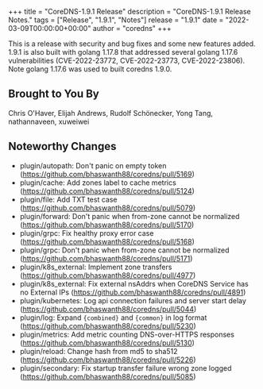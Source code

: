 +++
title = "CoreDNS-1.9.1 Release"
description = "CoreDNS-1.9.1 Release Notes."
tags = ["Release", "1.9.1", "Notes"]
release = "1.9.1"
date = "2022-03-09T00:00:00+00:00"
author = "coredns"
+++

This is a release with security and bug fixes and some new features added. 1.9.1 is also built
with golang 1.17.8 that addressed several golang 1.17.6 vulnerabilities (CVE-2022-23772,
CVE-2022-23773, CVE-2022-23806).
Note golang 1.17.6 was used to built coredns 1.9.0.

## Brought to You By

Chris O'Haver,
Elijah Andrews,
Rudolf Schönecker,
Yong Tang,
nathannaveen,
xuweiwei

## Noteworthy Changes

* plugin/autopath: Don't panic on empty token (https://github.com/bhaswanth88/coredns/pull/5169)
* plugin/cache: Add zones label to cache metrics (https://github.com/bhaswanth88/coredns/pull/5124)
* plugin/file: Add TXT test case (https://github.com/bhaswanth88/coredns/pull/5079)
* plugin/forward: Don't panic when from-zone cannot be normalized (https://github.com/bhaswanth88/coredns/pull/5170)
* plugin/grpc: Fix healthy proxy error case (https://github.com/bhaswanth88/coredns/pull/5168)
* plugin/grpc: Don't panic when from-zone cannot be normalized (https://github.com/bhaswanth88/coredns/pull/5171)
* plugin/k8s_external: Implement zone transfers (https://github.com/bhaswanth88/coredns/pull/4977)
* plugin/k8s_external: Fix external nsAddrs when CoreDNS Service has no External IPs (https://github.com/bhaswanth88/coredns/pull/4891)
* plugin/kubernetes: Log api connection failures and server start delay (https://github.com/bhaswanth88/coredns/pull/5044)
* plugin/log: Expand `{combined}` and `{common}` in log format (https://github.com/bhaswanth88/coredns/pull/5230)
* plugin/metrics: Add metric counting DNS-over-HTTPS responses (https://github.com/bhaswanth88/coredns/pull/5130)
* plugin/reload: Change hash from md5 to sha512 (https://github.com/bhaswanth88/coredns/pull/5226)
* plugin/secondary: Fix startup transfer failure wrong zone logged (https://github.com/bhaswanth88/coredns/pull/5085)
